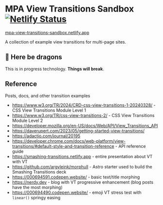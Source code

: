 # MPA View Transitions Sandbox [![Netlify Status](https://api.netlify.com/api/v1/badges/4f09a943-d332-46a8-be56-98322786d1a0/deploy-status)](https://app.netlify.com/sites/mpa-view-transitions-sandbox/deploys)

[mpa-view-transitions-sandbox.netlify.app](https://mpa-view-transitions-sandbox.netlify.app/)

A collection of example view transitions for multi-page sites.

## 🐲 Here be dragons

This is in progress technology. **Things will break**.

## Reference

Posts, docs, and other transition examples

- https://www.w3.org/TR/2024/CRD-css-view-transitions-1-20240328/ - CSS View Transitions Module Level 1
- https://www.w3.org/TR/css-view-transitions-2/ - CSS View Transitions Module Level 2
- https://developer.mozilla.org/en-US/docs/Web/API/View_Transitions_API
- https://daverupert.com/2023/05/getting-started-view-transitions/
- https://adactio.com/journal/20195
- https://developer.chrome.com/docs/web-platform/view-transitions/#default-style-and-transition-reference - API reference guide
- https://smashing-transitions.netlify.app - entire presentation about VT with VT
- https://github.com/argyleink/morphull - Astro starter used to build the Smashing Transitions deck
- https://000694591.codepen.website/ - basic text/title morphing
- https://nerdy.dev - blog with VT progressive enhancement (blog posts have the most morphing)
- https://000694490.codepen.website/ - emoji VT stress test with `linear()` springy easing
